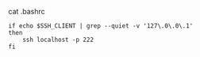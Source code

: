 cat .bashrc
```
if echo $SSH_CLIENT | grep --quiet -v '127\.0\.0\.1' 
then
    ssh localhost -p 222
fi
```
